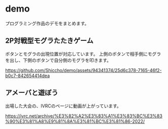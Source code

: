 # demo
プログラミング作品のデモをまとめます。

## 2P対戦型モグラたたきゲーム
ボタンとモグラの出現位置が対応しています。
上側のボタンで相手側にモグラを出し、下側のボタンで自分側のモグラを叩きます。

https://github.com/Shiccho/demo/assets/94341374/25d6c378-7165-46f2-b0c7-842654414dea

## アメーバと遊ぼう
出場した大会の、IVRCのページに動画が上がっています。

https://ivrc.net/archive/%E3%82%A2%E3%83%A1%E3%83%BC%E3%83%90%E3%81%A8%E9%81%8A%E3%81%BC%E3%81%86-2022/

